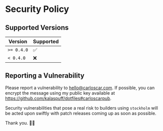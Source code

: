 # Security Policy

## Supported Versions

| Version    | Supported          |
| ---------- | ------------------ |
| `>= 0.4.0` | :white_check_mark: |
| `< 0.4.0`  | :x:                |

## Reporting a Vulnerability

Please report a vulnerability to hello@carloscar.com. If possible, you can encrypt the
message using my public key available at https://github.com/kalaspuff/dotfiles#carloscarpub.

Security vulnerabilities that pose a real risk to builders using `stockholm` will be acted
upon swiftly with patch releases coming up as soon as possible.

Thank you. 🙇‍♂️
